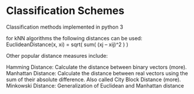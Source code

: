 # Classification Schemes
Classification methods implemented in python 3

for kNN algorithms the following distances can be used:
EuclideanDistance(x, xi) = sqrt( sum( (xj – xij)^2 ) )

Other popular distance measures include:

Hamming Distance: Calculate the distance between binary vectors (more).
Manhattan Distance: Calculate the distance between real vectors using the sum of their absolute difference. Also called City Block Distance (more).
Minkowski Distance: Generalization of Euclidean and Manhattan distance
